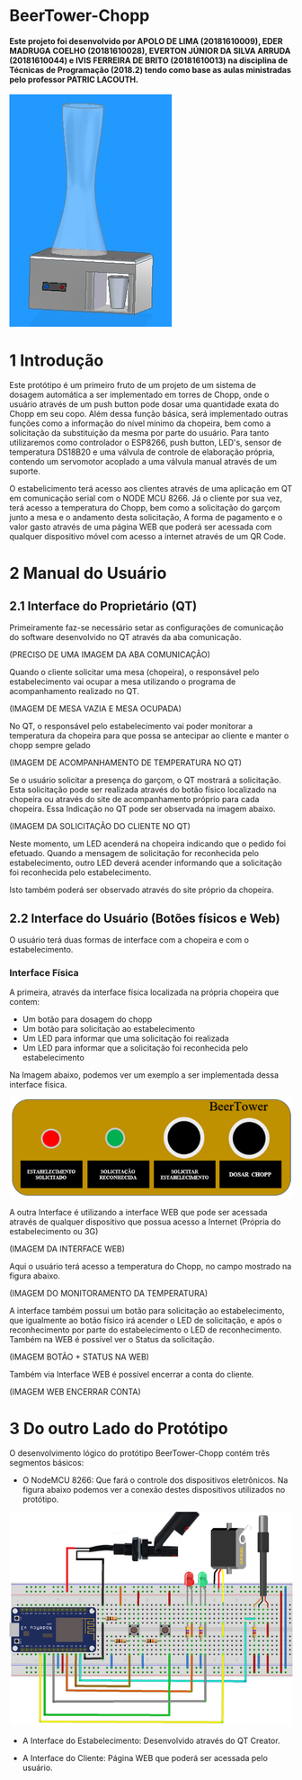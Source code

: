 # BeerTower-Chopp


#### Este projeto foi desenvolvido por APOLO DE LIMA (20181610009), EDER MADRUGA COELHO (20181610028), EVERTON JÚNIOR DA SILVA ARRUDA (20181610044) e IVIS FERREIRA DE BRITO (20181610013) na disciplina de Técnicas de Programação (2018.2) tendo como base as aulas ministradas pelo professor PATRIC LACOUTH.

![](figuras/chopeira.png)

# 1 Introdução

Este protótipo é um primeiro fruto de um projeto de um sistema de dosagem automática a ser implementado em torres de Chopp, onde o usuário através de um push button pode dosar uma quantidade exata do Chopp em seu copo. Além dessa função básica, será implementado outras funções como a informação do nível mínimo da chopeira, bem como a solicitação da substituição da mesma por parte do usuário. Para tanto utilizaremos como controlador o ESP8266, push button, LED's, sensor de temperatura DS18B20 e uma válvula de controle de elaboração própria, contendo um servomotor acoplado a uma válvula manual através de um suporte.

O estabelicimento terá acesso aos clientes através de uma aplicação em QT em comunicação serial com o NODE MCU 8266. Já o cliente por sua vez, terá acesso a temperatura do Chopp, bem como a solicitação do garçom junto a mesa e o andamento desta solicitação, A forma de pagamento e o valor gasto através de uma página WEB que poderá ser acessada com qualquer dispositivo móvel com acesso a internet através de um QR Code.

# 2 Manual do Usuário

## 2.1 Interface do Proprietário (QT)

Primeiramente faz-se necessário setar as configurações de comunicação do software desenvolvido no QT através da aba comunicação.

(PRECISO DE UMA IMAGEM DA ABA COMUNICAÇÃO)

Quando o cliente solicitar uma mesa (chopeira), o responsável pelo estabelecimento vai ocupar a mesa utilizando o programa de acompanhamento realizado no QT.

(IMAGEM DE MESA VAZIA E MESA OCUPADA)

No QT, o responsável pelo estabelecimento vai poder monitorar a temperatura da chopeira para que possa se antecipar ao cliente e manter o chopp sempre gelado

(IMAGEM DE ACOMPANHAMENTO DE TEMPERATURA NO QT)

Se o usuário solicitar a presença do garçom, o QT mostrará a solicitação. Esta solicitação pode ser realizada através do botão físico localizado na chopeira ou através do site de acompanhamento próprio para cada chopeira. Essa Indicação no QT pode ser observada na imagem abaixo.

(IMAGEM DA SOLICITAÇÃO DO CLIENTE NO QT)

Neste momento, um LED acenderá na chopeira indicando que o pedido foi efetuado.
Quando a mensagem de solicitação for reconhecida pelo estabelecimento, outro LED deverá acender informando que a solicitação foi reconhecida pelo estabelecimento.

Isto também poderá ser observado através do site próprio da chopeira.

## 2.2 Interface do Usuário (Botões físicos e Web)

O usuário  terá duas formas de interface com a chopeira e com o estabelecimento. 

### Interface Física

A primeira, através da interface física localizada na própria chopeira que contem:
- Um botão para dosagem do chopp
- Um botão para solicitação ao estabelecimento
- Um LED para informar que uma solicitação foi realizada
- Um LED para informar que a solicitação foi reconhecida pelo estabelecimento

Na Imagem abaixo, podemos ver um exemplo a ser implementada dessa interface física.

![](figuras/interfacefisica.PNG)

A outra Interface é utilizando a interface WEB que pode ser acessada através de qualquer dispositivo que possua acesso a Internet (Própria do estabelecimento ou 3G)

(IMAGEM DA INTERFACE WEB)

Aqui o usuário terá acesso a temperatura do Chopp, no campo mostrado na figura abaixo. 

(IMAGEM DO MONITORAMENTO DA TEMPERATURA)

A interface também possui um botão para solicitação ao estabelecimento, que igualmente ao botão físico irá acender o LED de solicitação, e após o reconhecimento por parte do estabelecimento o LED de reconhecimento. Também na WEB é possível ver o Status da solicitação.

(IMAGEM BOTÃO + STATUS NA WEB)

Também via Interface WEB é possível encerrar a conta do cliente.

(IMAGEM WEB ENCERRAR CONTA)

# 3 Do outro Lado do Protótipo

O desenvolvimento lógico do protótipo BeerTower-Chopp contém três segmentos básicos:

- O NodeMCU 8266: Que fará o controle dos dispositivos eletrônicos. Na figura abaixo podemos ver a conexão destes dispositivos utilizados no protótipo.

![](figuras/conexaoeletronica.PNG)

- A Interface do Estabelecimento: Desenvolvido através do QT Creator.

- A Interface do Cliente: Página WEB que poderá ser acessada pelo usuário.


